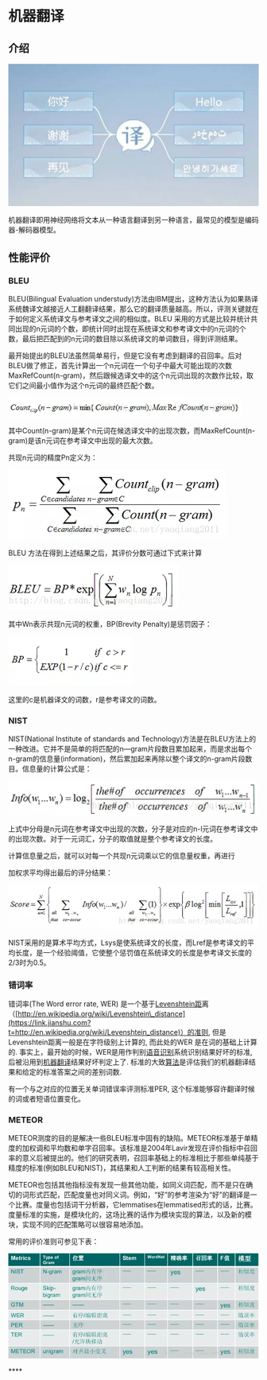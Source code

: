 # 机器翻译

## **介绍**

![](../../.gitbook/assets/image%20%2858%29.png)

机器翻译即用神经网络将文本从一种语言翻译到另一种语言，最常见的模型是编码器-解码器模型。

## 性能评价

### BLEU

BLEU\(Bilingual Evaluation understudy\)方法由IBM提出，这种方法认为如果熟译系统魏译文越接近人工翻翻译结果，那么它的翻译质量越高。所以，评测关键就在于如何定义系统译文与参考译文之间的相似度。BLEU 采用的方式是比较并统计共同出现的n元词的个数，即统计同时出现在系统译文和参考译文中的n元词的个数，最后把匹配到的n元词的数目除以系统译文的单词数目，得到评测结果。

最开始提出的BLEU法虽然简单易行，但是它没有考虑到翻译的召回率。后对BLEU做了修正，首先计算出一个n元词在一个句子中最大可能出现的次数MaxRefCount\(n-gram\)，然后跟候选译文中的这个n元词出现的次数作比较，取它们之间最小值作为这个n元词的最终匹配个数。

![](../../.gitbook/assets/image%20%289%29.png)

其中Count\(n-gram\)是某个n元词在候选译文中的出现次数，而MaxRefCount\(n-gram\)是该n元词在参考译文中出现的最大次数。

共现n元词的精度Pn定义为：

![](../../.gitbook/assets/image%20%28211%29.png)

BLEU 方法在得到上述结果之后，其评价分数可通过下式来计算

![](../../.gitbook/assets/image%20%2851%29.png)

其中Wn表示共现n元词的权重，BP\(Brevity Penalty\)是惩罚因子：

![](../../.gitbook/assets/image%20%2850%29.png)

这里的c是机器译文的词数，r是参考译文的词数。

###  **NIST**

NIST\(National Institute of standards and Technology\)方法是在BLEU方法上的一种改进。它并不是简单的将匹配的n—gram片段数目累加起来，而是求出每个n-gram的信息量\(information\)，然后累加起来再除以整个译文的n-gram片段数目。信息量的计算公式是：

![](../../.gitbook/assets/image%20%2892%29.png)

上式中分母是n元词在参考译文中出现的次数，分子是对应的n-l元词在参考译文中的出现次数。对于一元词汇，分子的取值就是整个参考译文的长度。

计算信息量之后，就可以对每一个共现n元词乘以它的信息量权重，再进行

加权求平均得出最后的评分结果：

![](../../.gitbook/assets/image%20%28192%29.png)

NIST采用的是算术平均方式，Lsys是使系统译文的长度，而Lref是参考译文的平均长度，是一个经验阈值，它使整个惩罚值在系统译文的长度是参考译文长度的2/3时为0.5。

###  **错词率**

错词率\(The Word error rate, WER\) 是一个基于[Levenshtein距](https://link.jianshu.com?t=http://en.wikipedia.org/wiki/Levenshtein_distance)离（[http://en.wikipedia.org/wiki/Levenshtein\_distance](https://link.jianshu.com?t=http://en.wikipedia.org/wiki/Levenshtein_distance)）的准则, 但是Levenshtein距离一般是在字符级别上计算的, 而此处的WER 是在词的基础上计算的. 事实上，最开始的时候，WER是用作判别[语音识别](https://link.jianshu.com?t=http://lib.csdn.net/base/vras)系统识别结果好坏的标准, 后被沿用到[机器翻译](https://link.jianshu.com?t=http://lib.csdn.net/base/machinetranslation)结果好坏判定上了. 标准的大致[算法](https://link.jianshu.com?t=http://lib.csdn.net/base/datastructure)是评估我们的机器翻译结果和给定的标准答案之间的差别词数.

有一个与之对应的位置无关单词错误率评测标准PER, 这个标准能够容许翻译时候的词或者短语位置变化。

### **METEOR**

METEOR测度的目的是解决一些BLEU标准中固有的缺陷。METEOR标准基于单精度的加权调和平均数和单字召回率。该标准是2004年Lavir发现在评价指标中召回率的意义后被提出的。他们的研究表明，召回率基础上的标准相比于那些单纯基于精度的标准\(例如BLEU和NIST\)，其结果和人工判断的结果有较高相关性。

METEOR也包括其他指标没有发现一些其他功能，如同义词匹配，而不是只在确切的词形式匹配，匹配度量也对同义词。例如，“好”的参考渲染为“好”的翻译是一个比赛。度量也包括词干分析器，它lemmatises在lemmatised形式的话，比赛。度量标准的实施，是模块化的，这场比赛的话作为模块实现的算法，以及新的模块，实现不同的匹配策略可以很容易地添加。  
  
常用的评价准则可参见下表：

![](../../.gitbook/assets/image%20%28149%29.png)

\*\*\*\*

